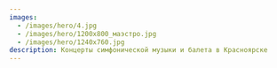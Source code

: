 ```yaml
---
images:
  - /images/hero/4.jpg
  - /images/hero/1200х800_маэстро.jpg
  - /images/hero/1240х760.jpg
description: Концерты симфонической музыки и балета в Красноярске
---
```

